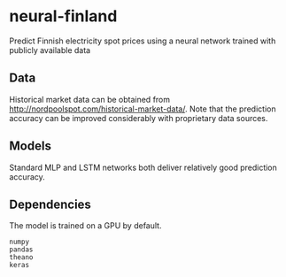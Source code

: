 # neural-finland
Predict Finnish electricity spot prices using a neural network trained with publicly available data

## Data
Historical market data can be obtained from http://nordpoolspot.com/historical-market-data/. Note that the prediction accuracy can be improved considerably with proprietary data sources.

## Models
Standard MLP and LSTM networks both deliver relatively good prediction accuracy.

## Dependencies
The model is trained on a GPU by default.
```
numpy
pandas
theano
keras
```
